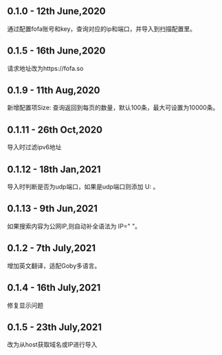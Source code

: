 ## 0.1.0 - 12th June,2020
通过配置fofa账号和key，查询对应的ip和端口，并导入到扫描配置里。

## 0.1.5 - 16th June,2020
请求地址改为https://fofa.so

## 0.1.9 - 11th Aug,2020
新增配置项Size: 查询返回到每页的数量，默认100条，最大可设置为10000条。

## 0.1.11 - 26th Oct,2020
导入时过滤ipv6地址

## 0.1.12 - 18th Jan,2021
导入时判断是否为udp端口，如果是udp端口则添加 U: 。

## 0.1.13 - 9th Jun,2021
如果搜索内容为公网IP,则自动补全语法为 IP=" "。

## 0.1.2 - 7th July,2021
增加英文翻译，适配Goby多语言。

## 0.1.4 - 16th July,2021
修复显示问题

## 0.1.5 - 23th July,2021
改为从host获取域名或IP进行导入